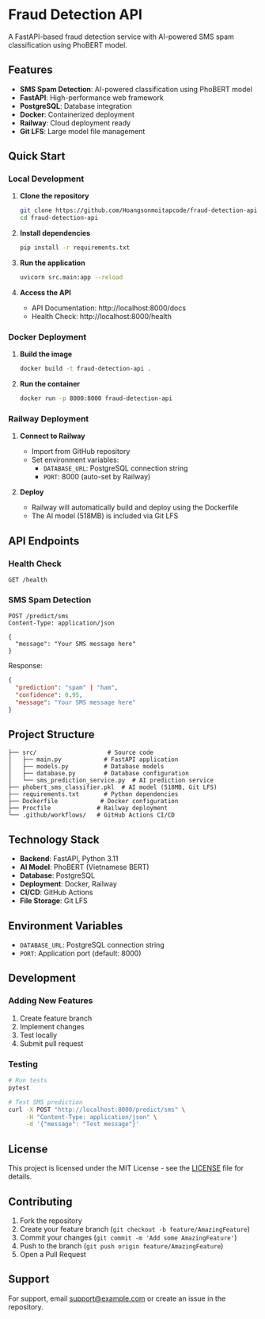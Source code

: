 # Fraud Detection API

A FastAPI-based fraud detection service with AI-powered SMS spam classification using PhoBERT model.

## Features

- **SMS Spam Detection**: AI-powered classification using PhoBERT model
- **FastAPI**: High-performance web framework
- **PostgreSQL**: Database integration
- **Docker**: Containerized deployment
- **Railway**: Cloud deployment ready
- **Git LFS**: Large model file management

## Quick Start

### Local Development

1. **Clone the repository**
   ```bash
   git clone https://github.com/Hoangsonmoitapcode/fraud-detection-api.git
   cd fraud-detection-api
   ```

2. **Install dependencies**
   ```bash
   pip install -r requirements.txt
   ```

3. **Run the application**
   ```bash
   uvicorn src.main:app --reload
   ```

4. **Access the API**
   - API Documentation: http://localhost:8000/docs
   - Health Check: http://localhost:8000/health

### Docker Deployment

1. **Build the image**
   ```bash
   docker build -t fraud-detection-api .
   ```

2. **Run the container**
   ```bash
   docker run -p 8000:8000 fraud-detection-api
   ```

### Railway Deployment

1. **Connect to Railway**
   - Import from GitHub repository
   - Set environment variables:
     - `DATABASE_URL`: PostgreSQL connection string
     - `PORT`: 8000 (auto-set by Railway)

2. **Deploy**
   - Railway will automatically build and deploy using the Dockerfile
   - The AI model (518MB) is included via Git LFS

## API Endpoints

### Health Check
```
GET /health
```

### SMS Spam Detection
```
POST /predict/sms
Content-Type: application/json

{
  "message": "Your SMS message here"
}
```

Response:
```json
{
  "prediction": "spam" | "ham",
  "confidence": 0.95,
  "message": "Your SMS message here"
}
```

## Project Structure

```
├── src/                    # Source code
│   ├── main.py            # FastAPI application
│   ├── models.py          # Database models
│   ├── database.py        # Database configuration
│   └── sms_prediction_service.py  # AI prediction service
├── phobert_sms_classifier.pkl  # AI model (518MB, Git LFS)
├── requirements.txt       # Python dependencies
├── Dockerfile            # Docker configuration
├── Procfile             # Railway deployment
└── .github/workflows/   # GitHub Actions CI/CD
```

## Technology Stack

- **Backend**: FastAPI, Python 3.11
- **AI Model**: PhoBERT (Vietnamese BERT)
- **Database**: PostgreSQL
- **Deployment**: Docker, Railway
- **CI/CD**: GitHub Actions
- **File Storage**: Git LFS

## Environment Variables

- `DATABASE_URL`: PostgreSQL connection string
- `PORT`: Application port (default: 8000)

## Development

### Adding New Features

1. Create feature branch
2. Implement changes
3. Test locally
4. Submit pull request

### Testing

```bash
# Run tests
pytest

# Test SMS prediction
curl -X POST "http://localhost:8000/predict/sms" \
     -H "Content-Type: application/json" \
     -d '{"message": "Test message"}'
```

## License

This project is licensed under the MIT License - see the [LICENSE](LICENSE) file for details.

## Contributing

1. Fork the repository
2. Create your feature branch (`git checkout -b feature/AmazingFeature`)
3. Commit your changes (`git commit -m 'Add some AmazingFeature'`)
4. Push to the branch (`git push origin feature/AmazingFeature`)
5. Open a Pull Request

## Support

For support, email support@example.com or create an issue in the repository.
